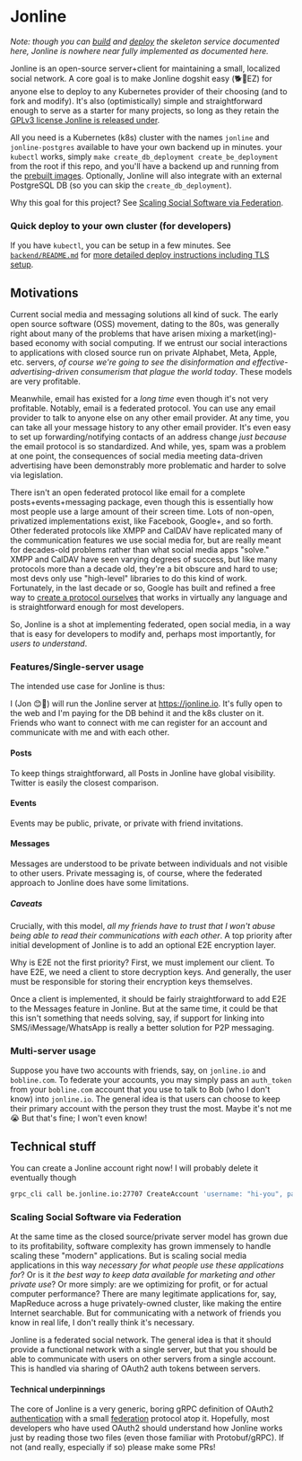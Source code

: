 # Jonline

*Note: though you can [build](https://github.com/JonLatane/jonline/tree/main/backend#building-and-running-locally) and [deploy](https://github.com/JonLatane/jonline/tree/main/backend#deploying) the skeleton service documented here, Jonline is nowhere near fully implemented as documented here.*

Jonline is an open-source server+client for maintaining a small, localized social network. A core goal is to make Jonline dogshit easy (🐕💩EZ) for anyone else to deploy to any Kubernetes provider of their choosing (and to fork and modify). It's also (optimistically) simple and straightforward enough to serve as a starter for many projects, so long as they retain the [GPLv3 license Jonline is released under](https://github.com/JonLatane/jonline/blob/main/LICENSE.md).

All you need is a Kubernetes (k8s) cluster with the names `jonline` and `jonline-postgres` available to have your own backend up in minutes.  your `kubectl` works, simply `make create_db_deployment create_be_deployment` from the root if this repo, and you'll have a backend up and running from the [prebuilt images](https://hub.docker.com/repository/docker/jonlatane/jonline). Optionally, Jonline will also integrate with an external PostgreSQL DB (so you can skip the `create_db_deployment`).

Why this goal for this project? See [Scaling Social Software via Federation](#scaling-social-software-via-federation).

### Quick deploy to your own cluster (for developers)
If you have `kubectl`, you can be setup in a few minutes. See [`backend/README.md`](https://github.com/JonLatane/jonline/tree/main/backend) for [more detailed deploy instructions including TLS setup](https://github.com/JonLatane/jonline/tree/main/backend#deploying).

## Motivations
Current social media and messaging solutions all kind of suck. The early open source software (OSS) movement, dating to the 80s, was generally right about many of the problems that have arisen mixing a market(ing)-based economy with social computing. If we entrust our social interactions to applications with closed source run on private Alphabet, Meta, Apple, etc. servers, *of course we're going to see the disinformation and effective-advertising-driven consumerism that plague the world today*. These models are very profitable.

Meanwhile, email has existed for a *long time* even though it's not very profitable. Notably, email is a federated protocol. You can use any email provider to talk to anyone else on any other email provider. At any time, you can take all your message history to any other email provider. It's even easy to set up forwarding/notifying contacts of an address change *just because* the email protocol is so standardized. And while, yes, spam was a problem at one point, the consequences of social media meeting data-driven advertising have been demonstrably more problematic and harder to solve via legislation.

There isn't an open federated protocol like email for a complete posts+events+messaging package, even though this is essentially how most people use a large amount of their screen time. Lots of non-open, privatized implementations exist, like Facebook, Google+, and so forth. Other federated protocols like XMPP and CalDAV have replicated many of the communication features we use social media for, but are really meant for decades-old problems rather than what social media apps "solve." XMPP and CalDAV have seen varying degrees of success, but like many protocols more than a decade old, they're a bit obscure and hard to use; most devs only use "high-level" libraries to do this kind of work. Fortunately, in the last decade or so, Google has built and refined a free way to [create a protocol ourselves](https://grpc.io) that works in virtually any language and is straightforward enough for most developers.

So, Jonline is a shot at implementing federated, open social media, in a way that is easy for developers to modify and, perhaps most importantly, for *users to understand*.

### Features/Single-server usage
The intended use case for Jonline is thus:

I (Jon 😊👋) will run the Jonline server at https://jonline.io. It's fully open to the web and I'm paying for the DB behind it and the k8s cluster on it. Friends who want to connect with me can register for an account and communicate with me and with each other.

#### Posts
To keep things straightforward, all Posts in Jonline have global visibility. Twitter is easily the closest comparison.

#### Events
Events may be public, private, or private with friend invitations.

#### Messages
Messages are understood to be private between individuals and not visible to other users. Private messaging is, of course, where the federated approach to Jonline does have some limitations.

##### Caveats
Crucially, with this model, *all my friends have to trust that I won't abuse being able to read their communications with each other*. A top priority after initial development of Jonline is to add an optional E2E encryption layer.

Why is E2E not the first priority? First, we must implement our client. To have E2E, we need a client to store decryption keys. And generally, the user must be responsible for storing their encryption keys themselves.

Once a client is implemented, it should be fairly straightforward to add E2E to the Messages feature in Jonline. But at the same time, it could be that this isn't something that needs solving, say, if support for linking into SMS/iMessage/WhatsApp is really a better solution for P2P messaging.

### Multi-server usage
Suppose you have two accounts with friends, say, on `jonline.io` and `bobline.com`. To federate your accounts, you may simply pass an `auth_token` from your `bobline.com` account that you use to talk to Bob (who I don't know) into `jonline.io`. The general idea is that users can choose to keep their primary account with the person they trust the most. Maybe it's not me 😭 But that's fine; I won't even know!

## Technical stuff
You can create a Jonline account right now! I will probably delete it eventually though

```sh
grpc_cli call be.jonline.io:27707 CreateAccount 'username: "hi-you", password: "very-secure"'
```
### Scaling Social Software via Federation
At the same time as the closed source/private server model has grown due to its profitability, software complexity has grown immensely to handle scaling these "modern" applications. But is scaling social media applications in this way *necessary for what people use these applications for*? Or is it *the best way to keep data available for marketing and other private use*? Or more simply: are we optimizing for profit, or for actual computer performance? There are many legitimate applications for, say, MapReduce across a huge privately-owned cluster, like making the entire Internet searchable. But for communicating with a network of friends you know in real life, I don't really think it's necessary.

Jonline is a federated social network. The general idea is that it should provide a functional network with a single server, but that you should be able to communicate with users on other servers from a single account. This is handled via sharing of OAuth2 auth tokens between servers.

#### Technical underpinnings
The core of Jonline is a very generic, boring gRPC definition of OAuth2 [authentication](https://github.com/JonLatane/jonline/blob/main/protos/authentication.proto) with a small [federation](https://github.com/JonLatane/jonline/blob/main/protos/federation.proto) protocol atop it. Hopefully, most developers who have used OAuth2 should understand how Jonline works just by reading those two files (even those familiar with Protobuf/gRPC). If not (and really, especially if so) please make some PRs!

